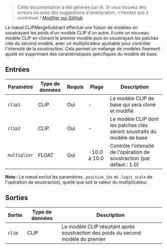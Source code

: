 > Cette documentation a été générée par IA. Si vous trouvez des erreurs ou avez des suggestions d'amélioration, n'hésitez pas à contribuer ! [Modifier sur GitHub](https://github.com/Comfy-Org/embedded-docs/blob/main/comfyui_embedded_docs/docs/CLIPMergeSubtract/fr.md)

Le nœud CLIPMergeSubtract effectue une fusion de modèles en soustrayant les poids d'un modèle CLIP d'un autre. Il crée un nouveau modèle CLIP en clonant le premier modèle puis en soustrayant les patches clés du second modèle, avec un multiplicateur ajustable pour contrôler l'intensité de la soustraction. Cela permet un mélange de modèles finement ajusté en supprimant des caractéristiques spécifiques du modèle de base.

## Entrées

| Paramètre | Type de données | Requis | Plage | Description |
|-----------|-----------|----------|-------|-------------|
| `clip1` | CLIP | Oui | - | Le modèle CLIP de base qui sera cloné et modifié |
| `clip2` | CLIP | Oui | - | Le modèle CLIP dont les patches clés seront soustraits du modèle de base |
| `multiplier` | FLOAT | Oui | -10.0 à 10.0 | Contrôle l'intensité de l'opération de soustraction (par défaut : 1.0) |

**Note :** Le nœud exclut les paramètres `.position_ids` et `.logit_scale` de l'opération de soustraction, quelle que soit la valeur du multiplicateur.

## Sorties

| Sortie | Type de données | Description |
|-------------|-----------|-------------|
| `clip` | CLIP | Le modèle CLIP résultant après soustraction des poids du second modèle du premier |
